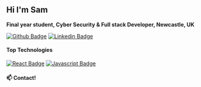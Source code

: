 ## Hi I'm Sam

**Final year student, Cyber Security & Full stack Developer, Newcastle, UK**

[![Github Badge](https://img.shields.io/badge/-SamJohnston-grey?style=flat&logo=github&logoColor=white&link=https://github.com/SamJohnston)](https://www.github.com/SamwiseNE/)
[![Linkedin Badge](https://img.shields.io/badge/-SamJohnston-0e76a8?style=flat&labelColor=0e76a8&logo=linkedin&logoColor=white)](https://www.linkedin.com/in/sam-johnston-06232119b/)


#### Top Technologies

[![React Badge](https://img.shields.io/badge/-React-61DBFB?style=for-the-badge&labelColor=black&logo=react&logoColor=61DBFB)](#) 
[![Javascript Badge](https://img.shields.io/badge/-Javascript-F0DB4F?style=for-the-badge&labelColor=black&logo=javascript&logoColor=F0DB4F)](#) 

#### :mailbox: Contact!
<!-- - :paperclip: [My CV]()
- :email: sa-mj@live.co.uk -->
